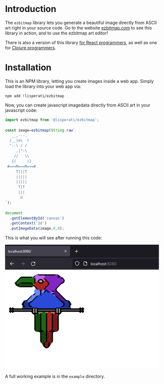 # Introduction

The `ezbitmap` library lets you generate a beautiful image directly from ASCII art right in your source code. Go to the website [ezbitmap.com](https://ezbitmap.com) to see this library in action, and to use the ezbitmap art editor!

There is also a version of this library [for React programmers](https://github.com/drcode/ezbitmap-react), as well as one for [Clojure programmers](https://github.com/drcode/ezbitmap-clj).

# Installation

This is an NPM library, letting you create images inside a web app. Simply load the library into your web app via:

```
npm add !lisperati/ezbitmap
```

Now, you can create javascript imagedata directly from ASCII art in your javascript code:


```javascript
import ezbitmap from '@lisperati/ezbitmap';

const image=ezbitmap(String.raw`
   __,---.      
  /__|o\  )     
  "--\ / /      
     ,|^:\
    //   \\     
   {(     )}    
 #===M===M===#
     T|||T
     |||||
     |||||
      T|T      
      |||       
       U        
`);

document
  .getElementById('canvas')
  .getContext('2d')
  .putImageData(image,0,0);
```

This is what you will see after running this code:

![alt text](https://github.com/drcode/ezbitmap/blob/master/screenshot.png?raw=true)

A full working example is in the `example` directory.
